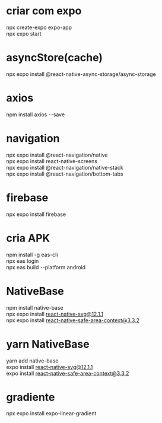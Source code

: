 # criar com expo 
npx create-expo expo-app <br/>
npx expo start

# asyncStore(cache)
npx expo install @react-native-async-storage/async-storage

# axios
npm install axios --save

# navigation
npx expo install @react-navigation/native<br/>
npx expo install react-native-screens<br/>
npx expo install @react-navigation/native-stack<br/>
npx expo install @react-navigation/bottom-tabs<br/>

# firebase
npx expo install firebase

# cria APK
npm install -g eas-cli <br/>
npx eas login <br/>
npx eas build --platform android


# NativeBase
npm install native-base<br/>
npx expo install react-native-svg@12.1.1<br/>
npx expo install react-native-safe-area-context@3.3.2<br/>
# yarn NativeBase
yarn add native-base<br/>
expo install react-native-svg@12.1.1<br/>
expo install react-native-safe-area-context@3.3.2<br/>

# gradiente
npx expo install expo-linear-gradient<br/>
